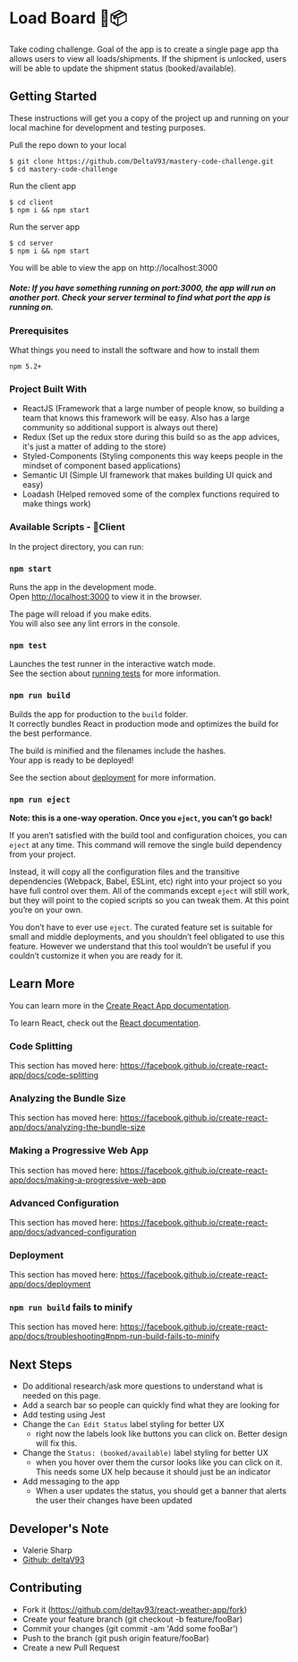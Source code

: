 # Load Board 🚛📦

Take coding challenge. Goal of the app is to create a single page app tha allows users to view all loads/shipments. 
If the shipment is unlocked, users will be able to update the shipment status (booked/available). 

## Getting Started

These instructions will get you a copy of the project up and running on your local machine for development and testing purposes.

Pull the repo down to your local
```
$ git clone https://github.com/DeltaV93/mastery-code-challenge.git
$ cd mastery-code-challenge
```

Run the client app
```
$ cd client
$ npm i && npm start
``` 

Run the server app
```
$ cd server
$ npm i && npm start
``` 

You will be able to view the app on http://localhost:3000

##### Note: If you have something running on port:3000, the app will run on another port. Check your server terminal to find what port the app is running on.

### Prerequisites

What things you need to install the software and how to install them

```
npm 5.2+
```

### Project Built With
- ReactJS (Framework that a large number of people know, so building a team that knows this framework will be easy. Also has a large community so additional support is always out there)
- Redux (Set up the redux store during this build so as the app advices, it's just a matter of adding to the store)
- Styled-Components (Styling components this way keeps people in the mindset of component based applications)
- Semantic UI (Simple UI framework that makes building UI quick and easy)
- Loadash (Helped removed some of the complex functions required to make things work)

### Available Scripts - 📂Client

In the project directory, you can run:

### `npm start`

Runs the app in the development mode.<br>
Open [http://localhost:3000](http://localhost:3000) to view it in the browser.

The page will reload if you make edits.<br>
You will also see any lint errors in the console.

### `npm test`

Launches the test runner in the interactive watch mode.<br>
See the section about [running tests](https://facebook.github.io/create-react-app/docs/running-tests) for more information.

### `npm run build`

Builds the app for production to the `build` folder.<br>
It correctly bundles React in production mode and optimizes the build for the best performance.

The build is minified and the filenames include the hashes.<br>
Your app is ready to be deployed!

See the section about [deployment](https://facebook.github.io/create-react-app/docs/deployment) for more information.

### `npm run eject`

**Note: this is a one-way operation. Once you `eject`, you can’t go back!**

If you aren’t satisfied with the build tool and configuration choices, you can `eject` at any time. This command will remove the single build dependency from your project.

Instead, it will copy all the configuration files and the transitive dependencies (Webpack, Babel, ESLint, etc) right into your project so you have full control over them. All of the commands except `eject` will still work, but they will point to the copied scripts so you can tweak them. At this point you’re on your own.

You don’t have to ever use `eject`. The curated feature set is suitable for small and middle deployments, and you shouldn’t feel obligated to use this feature. However we understand that this tool wouldn’t be useful if you couldn’t customize it when you are ready for it.

## Learn More

You can learn more in the [Create React App documentation](https://facebook.github.io/create-react-app/docs/getting-started).

To learn React, check out the [React documentation](https://reactjs.org/).

### Code Splitting

This section has moved here: https://facebook.github.io/create-react-app/docs/code-splitting

### Analyzing the Bundle Size

This section has moved here: https://facebook.github.io/create-react-app/docs/analyzing-the-bundle-size

### Making a Progressive Web App

This section has moved here: https://facebook.github.io/create-react-app/docs/making-a-progressive-web-app

### Advanced Configuration

This section has moved here: https://facebook.github.io/create-react-app/docs/advanced-configuration

### Deployment

This section has moved here: https://facebook.github.io/create-react-app/docs/deployment

### `npm run build` fails to minify

This section has moved here: https://facebook.github.io/create-react-app/docs/troubleshooting#npm-run-build-fails-to-minify


## Next Steps

* Do additional research/ask more questions to understand what is needed on this page.
* Add a search bar so people can quickly find what they are looking for 
* Add testing using Jest
* Change the `Can Edit Status` label styling for better UX
    - right now the labels look like buttons you can click on. Better design will fix this.
* Change the `Status: (booked/available)` label styling for better UX
    - when you hover over them the cursor looks like you can click on it. This needs some UX help because it should just be an indicator      
* Add messaging to the app
    - When a user updates the status, you should get a banner that alerts the user their changes have been updated
    
## Developer's Note
- Valerie Sharp
- [Github: deltaV93](http://github.com/deltav93) 


## Contributing 
- Fork it (https://github.com/deltav93/react-weather-app/fork)
- Create your feature branch (git checkout -b feature/fooBar)
- Commit your changes (git commit -am 'Add some fooBar')
- Push to the branch (git push origin feature/fooBar)
- Create a new Pull Request
    
